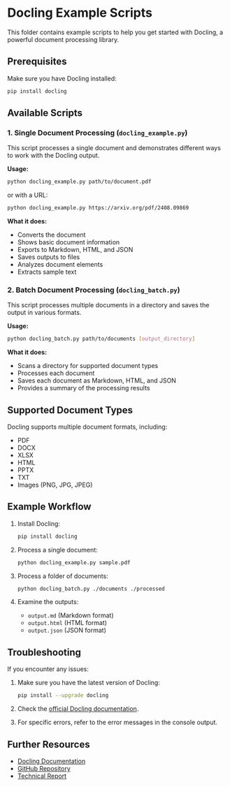 # Docling Example Scripts

This folder contains example scripts to help you get started with Docling, a powerful document processing library.

## Prerequisites

Make sure you have Docling installed:

```bash
pip install docling
```

## Available Scripts

### 1. Single Document Processing (`docling_example.py`)

This script processes a single document and demonstrates different ways to work with the Docling output.

**Usage:**
```bash
python docling_example.py path/to/document.pdf
```

or with a URL:

```bash
python docling_example.py https://arxiv.org/pdf/2408.09869
```

**What it does:**
- Converts the document
- Shows basic document information
- Exports to Markdown, HTML, and JSON
- Saves outputs to files
- Analyzes document elements
- Extracts sample text

### 2. Batch Document Processing (`docling_batch.py`)

This script processes multiple documents in a directory and saves the output in various formats.

**Usage:**
```bash
python docling_batch.py path/to/documents [output_directory]
```

**What it does:**
- Scans a directory for supported document types
- Processes each document
- Saves each document as Markdown, HTML, and JSON
- Provides a summary of the processing results

## Supported Document Types

Docling supports multiple document formats, including:
- PDF
- DOCX
- XLSX
- HTML
- PPTX
- TXT
- Images (PNG, JPG, JPEG)

## Example Workflow

1. Install Docling:
   ```bash
   pip install docling
   ```

2. Process a single document:
   ```bash
   python docling_example.py sample.pdf
   ```

3. Process a folder of documents:
   ```bash
   python docling_batch.py ./documents ./processed
   ```

4. Examine the outputs:
   - `output.md` (Markdown format)
   - `output.html` (HTML format)
   - `output.json` (JSON format)

## Troubleshooting

If you encounter any issues:

1. Make sure you have the latest version of Docling:
   ```bash
   pip install --upgrade docling
   ```

2. Check the [official Docling documentation](https://ds4sd.github.io/docling/).

3. For specific errors, refer to the error messages in the console output.

## Further Resources

- [Docling Documentation](https://ds4sd.github.io/docling/)
- [GitHub Repository](https://github.com/DS4SD/docling)
- [Technical Report](https://arxiv.org/abs/2408.09869) 